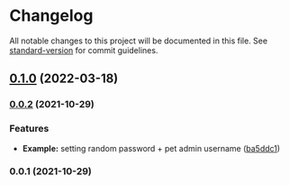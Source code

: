 # Changelog

All notable changes to this project will be documented in this file. See [standard-version](https://github.com/conventional-changelog/standard-version) for commit guidelines.

## [0.1.0](https://github.com/padok-team/terraform-azurerm-postgresql-flexible-server/compare/v1.0.0...v0.1.0) (2022-03-18)

### [0.0.2](https://github.com/padok-team/terraform-azurerm-postgresql-flexible-server/compare/v0.0.1...v0.0.2) (2021-10-29)


### Features

* **Example:** setting random password + pet admin username ([ba5ddc1](https://github.com/padok-team/terraform-azurerm-postgresql-flexible-server/commit/ba5ddc1c2e54ae83276650a35a67bb288273f238))

### 0.0.1 (2021-10-29)
